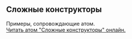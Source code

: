 ## Сложные конструкторы

Примеры, сопровождающие атом.  
[Читать атом "Сложные конструкторы" онлайн.](https://stepik.org/lesson/350601/step/1)